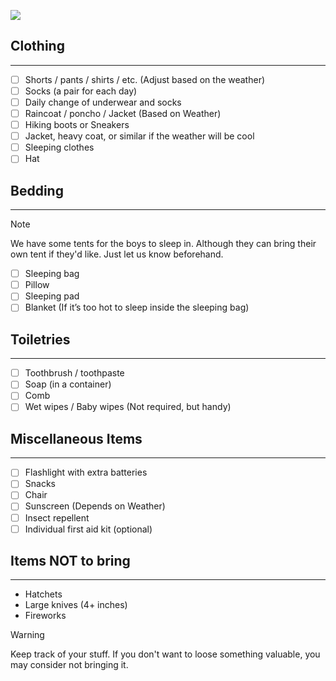 <p align=”center”>
<img width=”200" height=”200" src=”https://www.swiss123.com/wp-content/uploads/2019/09/0069725789eb2456257b04abec54356c.jpeg">
</p>

## Clothing
---
- [ ]  Shorts / pants / shirts / etc. (Adjust based on the weather)
- [ ]   Socks (a pair for each day)
- [ ]   Daily change of underwear and socks
- [ ]   Raincoat / poncho / Jacket (Based on Weather)
- [ ]  Hiking boots or Sneakers
- [ ]  Jacket, heavy coat, or similar if the weather will be cool
- [ ]  Sleeping clothes
- [ ]  Hat

## Bedding
---
> [!Note]
> We have some tents for the boys to sleep in. Although they can bring their own tent if they'd like.  Just let us know beforehand.

- [ ] Sleeping bag
- [ ] Pillow
- [ ] Sleeping pad
- [ ] Blanket (If it’s too hot to sleep inside the sleeping bag)

## Toiletries
---
- [ ] Toothbrush / toothpaste
- [ ] Soap (in a container)
- [ ] Comb
- [ ] Wet wipes / Baby wipes (Not required, but handy)

## Miscellaneous Items 
---

- [ ]   Flashlight with extra batteries
- [ ]   Snacks
- [ ]   Chair
- [ ]   Sunscreen (Depends on Weather)
- [ ]   Insect repellent
- [ ]   Individual first aid kit (optional)

## Items NOT to bring
---
-   Hatchets
-   Large knives (4+ inches)
-   Fireworks

> [!warning]
> Keep track of your stuff.  If you don't want to loose something valuable, you may consider not bringing it.
